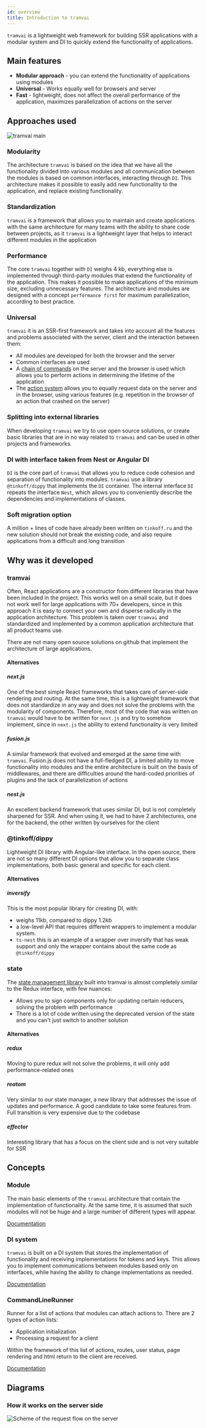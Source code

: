 ```yaml
---
id: overview
title: Introduction to tramvai
---
```


`tramvai` is a lightweight web framework for building SSR applications with a modular system and DI to quickly extend the functionality of applications.

## Main features

- **Modular approach** - you can extend the functionality of applications using modules
- **Universal** - Works equally well for browsers and server
- **Fast** - lightweight, does not affect the overall performance of the application, maximizes parallelization of actions on the server

## Approaches used

![tramvai main](/img/tramvai/tramvai-main.jpg)

### Modularity

The architecture `tramvai` is based on the idea that we have all the functionality divided into various modules and all communication between the modules is based on common interfaces, interacting through `DI`. This architecture makes it possible to easily add new functionality to the application, and replace existing functionality.

### Standardization

`tramvai` is a framework that allows you to maintain and create applications with the same architecture for many teams with the ability to share code between projects, as it `tramvai` is a lightweight layer that helps to interact different modules in the application

### Performance

The core `tramvai` together with `DI` weighs 4 kb, everything else is implemented through third-party modules that extend the functionality of the application. This makes it possible to make applications of the minimum size, excluding unnecessary features. The architecture and modules are designed with a concept `performance first` for maximum parallelization, according to best practice.

### Universal

`tramvai` it is an SSR-first framework and takes into account all the features and problems associated with the server, client and the interaction between them:

- All modules are developed for both the browser and the server
- Common interfaces are used
- A [chain of commands](concepts/command-line-runner.md) on the server and the browser is used which allows you to perform actions in determining the lifetime of the application
- The [action system](concepts/action.md) allows you to equally request data on the server and in the browser, using various features (e.g. repetition in the browser of an action that crashed on the server)

### Splitting into external libraries

When developing `tramvai` we try to use open source solutions, or create basic libraries that are in no way related to `tramvai` and can be used in other projects and frameworks.

### DI with interface taken from Nest or Angular DI

`DI` is the core part of `tramvai` that allows you to reduce code cohesion and separation of functionality into modules. `tramvai` use a library `@tinkoff/dippy` that implements the `DI` container. The internal interface `DI` repeats the interface `Nest`, which allows you to conveniently describe the dependencies and implementations of classes.

### Soft migration option

A million + lines of code have already been written on `tinkoff.ru` and the new solution should not break the existing code, and also require applications from a difficult and long transition

## Why was it developed

### tramvai

Often, React applications are a constructor from different libraries that have been included in the project. This works well on a small scale, but it does not work well for large applications with 70+ developers, since in this approach it is easy to connect your own and disperse radically in the application architecture. This problem is taken over `tramvai` and standardized and implemented by a common application architecture that all product teams use.

There are not many open source solutions on github that implement the architecture of large applications.

#### Alternatives

##### next.js

One of the best simple React frameworks that takes care of server-side rendering and routing. At the same time, this is a lightweight framework that does not standardize in any way and does not solve the problems with the modularity of components. Therefore, most of the code that was written on `tramvai` would have to be written for `next.js` and try to somehow implement, since in `next.js` the ability to extend functionality is very limited

##### fusion.js

A similar framework that evolved and emerged at the same time with `tramvai`. Fusion.js does not have a full-fledged DI, a limited ability to move functionality into modules and the entire architecture is built on the basis of middlewares, and there are difficulties around the hard-coded priorities of plugins and the lack of parallelization of actions

##### nest.js

An excellent backend framework that uses similar DI, but is not completely sharpened for SSR. And when using it, we had to have 2 architectures, one for the backend, the other written by ourselves for the client

### @tinkoff/dippy

Lightweight DI library with Angular-like interface. In the open source, there are not so many different DI options that allow you to separate class implementations, both basic general and specific for each client.

#### Alternatives

##### inversify

This is the most popular library for creating DI, with:

- weighs 11kb, compared to dippy 1.2kb
- a low-level API that requires different wrappers to implement a modular system.
- `ts-nest` this is an example of a wrapper over inversify that has weak support and only the wrapper contains about the same code as `@tinkoff/dippy`

### state

The [state management library](features/state/overview.md) built into tramvai is almost completely similar to the Redux interface, with few nuances:

- Allows you to sign components only for updating certain reducers, solving the problem with performance
- There is a lot of code written using the deprecated version of the state and you can't just switch to another solution

#### Alternatives

##### redux

Moving to pure redux will not solve the problems, it will only add performance-related ones

##### reatom

Very similar to our state manager, a new library that addresses the issue of updates and performance. A good candidate to take some features from. Full transition is very expensive due to the codebase

##### effector

Interesting library that has a focus on the client side and is not very suitable for SSR

## Concepts

### Module

The main basic elements of the `tramvai` architecture that contain the implementation of functionality. At the same time, it is assumed that such modules will not be huge and a large number of different types will appear.

[Documentation](concepts/module.md)

### DI system

`tramvai` is built on a DI system that stores the implementation of functionality and receiving implementations for tokens and keys. This allows you to implement communications between modules based only on interfaces, while having the ability to change implementations as needed.

[Documentation](concepts/di.md)

### CommandLineRunner

Runner for a list of actions that modules can attach actions to. There are 2 types of action lists:

- Application initialization
- Processing a request for a client

Within the framework of this list of actions, routes, user status, page rendering and html return to the client are received.

[Documentation](concepts/command-line-runner.md)

## Diagrams

### How it works on the server side

![Scheme of the request flow on the server](/img/arch-server.png)
